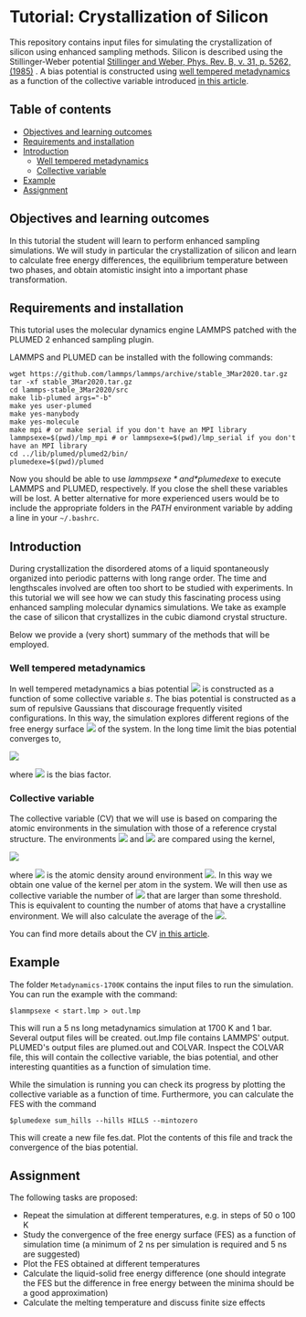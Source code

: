 # Tutorial: Crystallization of Silicon

This repository contains input files for simulating the crystallization of silicon using enhanced sampling methods.
Silicon is described using the Stillinger-Weber potential [Stillinger and Weber,  Phys. Rev. B, v. 31, p. 5262, (1985)](https://journals.aps.org/prb/abstract/10.1103/PhysRevB.31.5262) . A bias potential is constructed using [well tempered metadynamics](https://journals.aps.org/prl/abstract/10.1103/PhysRevLett.100.020603) as a function of the collective variable introduced [in this article](https://aip.scitation.org/doi/abs/10.1063/1.5102104).

## Table of contents

* [Objectives and learning outcomes](#objectives-and-learning-outcomes)
* [Requirements and installation](#requirements-and-installation)
* [Introduction](#introduction)
   * [Well tempered metadynamics](#well-tempered-metadynamics)
   * [Collective variable](#collective-variable)
* [Example](#example)
* [Assignment](#assignment)


## Objectives and learning outcomes

In this tutorial the student will learn to perform enhanced sampling simulations.
We will study in particular the crystallization of silicon and learn to calculate free energy differences, the equilibrium temperature between two phases, and obtain atomistic insight into a important phase transformation.

## Requirements and installation

This tutorial uses the molecular dynamics engine LAMMPS patched with the PLUMED 2 enhanced sampling plugin.

<!--
PLUMED can be installed with the following commands:
```
mkdir plumed2-install
installfolder=$(pwd)/plumed2-install
wget https://github.com/plumed/plumed2/releases/download/v2.6.0/plumed-2.6.0.tgz
tar -xf plumed-2.6.0.tgz
cd plumed-2.6.0/
./configure --prefix=$installfolder
make -j 2
make install
cd ..
```
If the previous commands are succesful, you can proceed to install LAMMPS:
-->

LAMMPS and PLUMED can be installed with the following commands:

```
wget https://github.com/lammps/lammps/archive/stable_3Mar2020.tar.gz
tar -xf stable_3Mar2020.tar.gz
cd lammps-stable_3Mar2020/src
make lib-plumed args="-b"
make yes user-plumed
make yes-manybody
make yes-molecule
make mpi # or make serial if you don't have an MPI library
lammpsexe=$(pwd)/lmp_mpi # or lammpsexe=$(pwd)/lmp_serial if you don't have an MPI library
cd ../lib/plumed/plumed2/bin/
plumedexe=$(pwd)/plumed
```

Now you should be able to use *$lammpsexe* and *$plumedexe* to execute LAMMPS and PLUMED, respectively.
If you close the shell these variables will be lost.
A better alternative for more experienced users would be to include the appropriate folders in the *PATH* environment variable by adding a line in your ```~/.bashrc```.

## Introduction

During crystallization the disordered atoms of a liquid spontaneously organized into periodic patterns with long range order.
The time and lengthscales involved are often too short to be studied with experiments.
In this tutorial we will see how we can study this fascinating process using enhanced sampling molecular dynamics simulations.
We take as example the case of silicon that crystallizes in the cubic diamond crystal structure.

Below we provide a (very short) summary of the methods that will be employed.

### Well tempered metadynamics

In well tempered metadynamics a bias potential <img src="https://render.githubusercontent.com/render/math?math=V(s)"> is constructed as a function of some collective variable *s*.
The bias potential is constructed as a sum of repulsive Gaussians that discourage frequently visited configurations.
In this way, the simulation explores different regions of the free energy surface <img src="https://render.githubusercontent.com/render/math?math=F(s)"> of the system.
In the long time limit the bias potential converges to,

<img src="https://render.githubusercontent.com/render/math?math=V(s)= - \left ( 1- \frac{1}{\gamma} \right ) F(s)">

where <img src="https://render.githubusercontent.com/render/math?math=\gamma"> is the bias factor.

### Collective variable

<!---
The starting point for the definition of our order parameter is a local atomic density around an atom.
We consider an environment <img src="https://render.githubusercontent.com/render/math?math=\chi"> around an atom and we define the density by,

<img src="https://render.githubusercontent.com/render/math?math=\rho_{\chi}(\mathbf{r})=\sum_{i\in\chi} \exp\left(- \frac{|\mathbf{r}_i-\mathbf{r}|^2} {2\sigma^2} \right),">

where *i* runs over the neighbors in the environment <img src="https://render.githubusercontent.com/render/math?math=\chi"> and <img src="https://render.githubusercontent.com/render/math?math=\mathbf{r}_i"> are the coordinates of the neighbors relative to the central atom.

We now define two reference environments or templates <img src="https://render.githubusercontent.com/render/math?math=\chi_0^1"> and <img src="https://render.githubusercontent.com/render/math?math=\chi_0^2">.
Each contains 4 reference positions <img src="https://render.githubusercontent.com/render/math?math=\{\mathbf{r}^0_1,...,\mathbf{r}^0_4\}"> that describe the two environments that exist in the cubic diamond crystal structure.
-->

The collective variable (CV) that we will use is based on comparing the atomic environments in the simulation with those of a reference crystal structure.
The environments <img src="https://render.githubusercontent.com/render/math?math=\chi"> and <img src="https://render.githubusercontent.com/render/math?math=\chi_0"> are compared using the kernel,
 
<img src="https://render.githubusercontent.com/render/math?math=k_{\chi_0}(\chi)= \int d\mathbf{r} \rho_{\chi}(\mathbf{r}) \rho_{\chi_0}(\mathbf{r}).">

where <img src="https://render.githubusercontent.com/render/math?math=\rho_{\chi}(\mathbf{r})"> is the atomic density around environment <img src="https://render.githubusercontent.com/render/math?math=\chi">.
In this way we obtain one value of the kernel per atom in the system.
We will then use as collective variable the number of <img src="https://render.githubusercontent.com/render/math?math=k_{\chi_0}(\chi)"> that are larger than some threshold.
This is equivalent to counting the number of atoms that have a crystalline environment.
We will also calculate the average of the <img src="https://render.githubusercontent.com/render/math?math=k_{\chi_0}(\chi)">.

You can find more details about the CV [in this article](https://aip.scitation.org/doi/abs/10.1063/1.5102104).

<!---
If we combine the equations above, perform the integration analytically, and normalize we obtain,

<img src="https://render.githubusercontent.com/render/math?math=k_{\chi_0}(\chi) = \frac{1}{n} \sum_{i\in\chi} \sum_{j\in\chi_0} \exp\left( - \frac{|\mathbf{r}_i-\mathbf{r}^0_j|^2} {4\sigma^2} \right).">

This is the per atom collective variable (or multicolvar) that we will employ.
-->

## Example

The folder ```Metadynamics-1700K``` contains the input files to run the simulation.
You can run the example with the command:
```
$lammpsexe < start.lmp > out.lmp
```
This will run a 5 ns long metadynamics simulation at 1700 K and 1 bar.
Several output files will be created.
out.lmp file contains LAMMPS' output.
PLUMED's output files are plumed.out and COLVAR.
Inspect the COLVAR file, this will contain the collective variable, the bias potential, and other interesting quantities as a function of simulation time.

While the simulation is running you can check its progress by plotting the collective variable as a function of time.
Furthermore, you can calculate the FES with the command
```
$plumedexe sum_hills --hills HILLS --mintozero
```
This will create a new file fes.dat.
Plot the contents of this file and track the convergence of the bias potential.

## Assignment

The following tasks are proposed:
* Repeat the simulation at different temperatures, e.g. in steps of 50 o 100 K
* Study the convergence of the free energy surface (FES) as a function of simulation time (a minimum of 2 ns per simulation is required and 5 ns are suggested)
* Plot the FES obtained at different temperatures
* Calculate the liquid-solid free energy difference (one should integrate the FES but the difference in free energy between the minima should be a good approximation) 
* Calculate the melting temperature and discuss finite size effects

